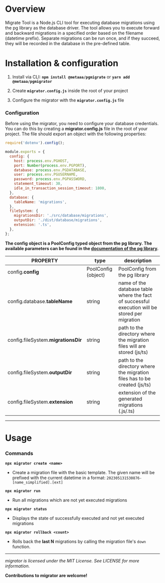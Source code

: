 # **Overview**

Migrate Tool is a Node.js CLI tool for executing database migrations using the pg library as the database driver. The tool allows you to execute forward and backward migrations in a specified order based on the filename (datetime prefix). Separate migrations can be run once, and if they succeed, they will be recorded in the database in the pre-defined table.

# **Installation & configuration**

1. Install via CLI: **`npm install @metaaa/pgmigrate`** or **`yarn add @metaaa/pgmigrator`**

2. Create **`migrator.config.js`** inside the root of your project

3. Configure the migrator with the **`migrator.config.js`** file


### **Configuration**

Before using the migrator, you need to configure your database credentials. You can do this by creating a **migrator.config.js** file in the root of your project. The file should export an object with the following properties:

```js
require('dotenv').config();

module.exports = {
  config: {
    host: process.env.PGHOST,
    port: Number(process.env.PGPORT),
    database: process.env.PGDATABASE,
    user: process.env.PGUSERNAME,
    password: process.env.PGPASSWORD,
    statement_timeout: 30,
    idle_in_transaction_session_timeout: 1800,
  },
  database: {
    tableName: 'migrations',
  },
  fileSystem: {
    migrationsDir: './src/database/migrations',
    outputDir: './dist/database/migrations',
    extension: '.ts',
  },
};
```

**The  config object is a PoolConfig typed object from the pg library. The available parameters can be found in the [documentation of the pg library](https://github.com/brianc/node-postgres/blob/master/docs/pages/apis/client.mdx).**

| PROPERTY |type | description |
| -------- | --- | ----------- |
| config.**config** | PoolConfig (object) | PoolConfig from the pg library |
| config.database.**tableName** | string | name of the database table where the fact of successful execution will be stored per migration |
| config.fileSystem.**migrationsDir** | string | path to the directory where the migration files will are stored (js/ts) |
| config.fileSystem.**outputDir** | string | path to the directory where the migration files has to be created (js/ts) |
| config.fileSystem.**extension** | string | extension of the generated migrations (.js/.ts) |

---

# **Usage**

### **Commands**

**`npx migrator create <name>`**

- Create a migration file with the basic template. The given name will be prefixed with the current datetime in a format: `202305131530876-[name_simplified].[ext]`

**`npx migrator run`**

- Run all migrations which are not yet executed migrations

**`npx migrator status`**

- Displays the state of successfully executed and not yet executed migrations

**`npx migrator rollback <count>`**

- Rolls back the **last N** migrations by calling the migration file's `down` function.

---

*migrator is licensed under the MIT License. See LICENSE for more information.*

**Contributions to migrator are welcome!**
